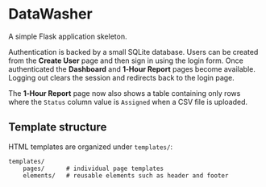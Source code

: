 # DataWasher

A simple Flask application skeleton.

Authentication is backed by a small SQLite database.  Users can be created from
the **Create User** page and then sign in using the login form.  Once
authenticated the **Dashboard** and **1‑Hour Report** pages become available.
Logging out clears the session and redirects back to the login page.

The **1‑Hour Report** page now also shows a table containing only rows where the
``Status`` column value is ``Assigned`` when a CSV file is uploaded.

## Template structure

HTML templates are organized under `templates/`:

```
templates/
    pages/      # individual page templates
    elements/   # reusable elements such as header and footer
```
